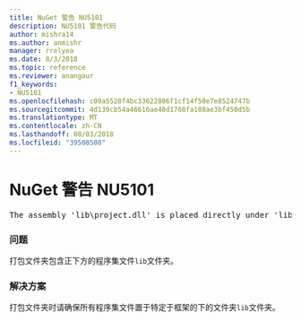 ```yaml
---
title: NuGet 警告 NU5101
description: NU5101 警告代码
author: mishra14
ms.author: anmishr
manager: rrelyea
ms.date: 8/3/2018
ms.topic: reference
ms.reviewer: anangaur
f1_keywords:
- NU5101
ms.openlocfilehash: c09a5528f4bc33622806f1cf14f50e7e8524747b
ms.sourcegitcommit: 4d139cb54a46616ae48d1768fa108ae3bf450d5b
ms.translationtype: MT
ms.contentlocale: zh-CN
ms.lasthandoff: 08/03/2018
ms.locfileid: "39508580"
---
```

# <a name="nuget-warning-nu5101"></a>NuGet 警告 NU5101
<pre>The assembly 'lib\project.dll' is placed directly under 'lib' folder. It is recommended that assemblies be placed inside a framework-specific folder. Move it into a framework-specific folder.</pre>

### <a name="issue"></a>问题

打包文件夹包含正下方的程序集文件`lib`文件夹。


### <a name="solution"></a>解决方案

打包文件夹时请确保所有程序集文件置于特定于框架的下的文件夹`lib`文件夹。


